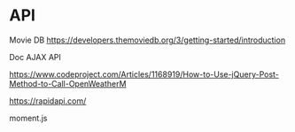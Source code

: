 # API
Movie DB
https://developers.themoviedb.org/3/getting-started/introduction

Doc AJAX API

https://www.codeproject.com/Articles/1168919/How-to-Use-jQuery-Post-Method-to-Call-OpenWeatherM

https://rapidapi.com/

moment.js
